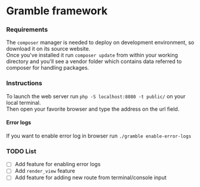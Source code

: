 # Gramble framework

### Requirements

The `composer` manager is needed to deploy on development environment, so download
it on its source website.\
Once you've installed it run `composer update` from within your working directory and
you'll see a vendor folder which contains data referred to composer for handling packages.

### Instructions

To launch the web server run `php -S localhost:8080 -t public/` on your local terminal.\
Then open your favorite browser and type the address on the url field.

#### Error logs

If you want to enable error log in browser run `./gramble enable-error-logs`

### TODO List
- [ ] Add feature for enabling error logs
- [ ] Add `render_view` feature
- [ ] Add feature for adding new route from terminal/console input